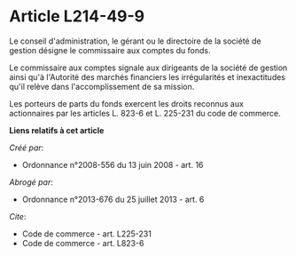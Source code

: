 # Article L214-49-9

Le conseil d'administration, le gérant ou le directoire de la société de gestion désigne le commissaire aux comptes du
fonds. 

Le commissaire aux comptes signale aux dirigeants de la société de gestion ainsi qu'à l'Autorité des marchés financiers les
irrégularités et inexactitudes qu'il relève dans l'accomplissement de sa mission. 

Les porteurs de parts du fonds exercent les droits reconnus aux actionnaires par les articles L. 823-6 et L. 225-231 du code
de commerce.

**Liens relatifs à cet article**

_Créé par_:

  - Ordonnance n°2008-556 du 13 juin 2008 - art. 16

_Abrogé par_:

  - Ordonnance n°2013-676 du 25 juillet 2013 - art. 6

_Cite_:

  - Code de commerce - art. L225-231
  - Code de commerce - art. L823-6
